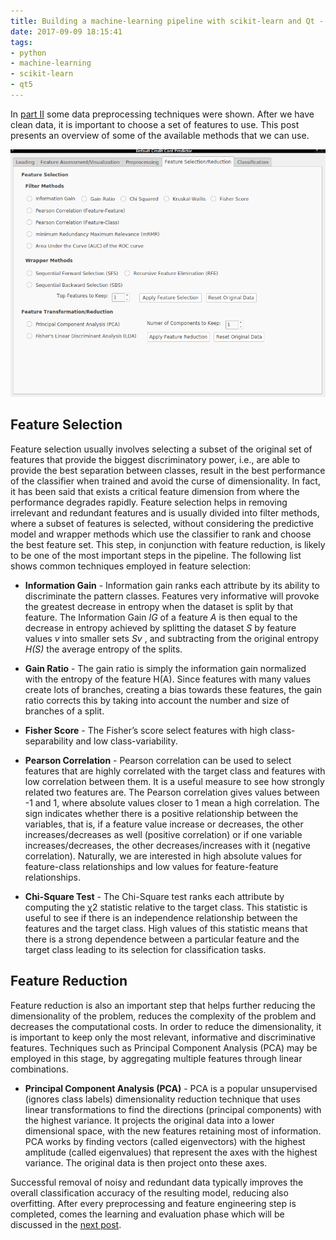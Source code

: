 ```yaml
---
title: Building a machine-learning pipeline with scikit-learn and Qt - Part V
date: 2017-09-09 18:15:41
tags: 
- python
- machine-learning
- scikit-learn
- qt5
---
```


In [part II](/2017/09/02/ml-pipeline-2/) some data preprocessing techniques were shown. After we have clean data, it is important to choose a set of features to use. This post presents an overview of some of the available methods that we can use. 

![](/images/ml-pipeline/feature_selection.png)


## Feature Selection

Feature selection usually involves selecting a subset of the original set of features that provide the biggest discriminatory power, i.e., are able to provide the best separation between classes, result in the best performance of the classifier when trained and avoid the curse of dimensionality. In fact, it has been said that exists a critical feature dimension from where the performance degrades rapidly. Feature selection helps in removing irrelevant and redundant features and is usually divided into filter methods, where a subset of features is selected, without considering the predictive model and wrapper methods which use the classifier to rank and choose the best feature set. This step, in conjunction with feature reduction, is likely to be one of the most important steps in the pipeline. The following list shows common techniques employed in feature selection:

* **Information Gain** - Information gain ranks each attribute by its ability to discriminate the pattern classes. Features very informative will provoke the greatest decrease in entropy when the dataset is split by that feature. The Information Gain _IG_ of a feature _A_ is then equal to the decrease in entropy achieved by splitting the dataset _S_ by feature values _v_ into smaller sets _Sv_ , and subtracting from the original entropy _H(S)_ the average entropy of the splits.

* **Gain Ratio** - The gain ratio is simply the information gain normalized with the entropy of the feature H(A). Since features with many values create lots of branches, creating a bias towards these features, the gain ratio corrects this by taking into account the number and size of branches of a split.

* **Fisher Score** - The Fisher’s score select features with high class-separability and low class-variability.

* **Pearson Correlation** - Pearson correlation can be used to select features that are highly correlated with the target class and features with low correlation between them. It is a useful measure to see how strongly related two features are. The Pearson correlation gives values between -1 and 1, where absolute values closer to 1 mean a high correlation. The sign indicates whether there is a positive relationship between the variables, that is, if a feature value increase or decreases, the other increases/decreases as well (positive correlation) or if one variable increases/decreases, the other decreases/increases with it (negative correlation). Naturally, we are interested in high absolute values for feature-class relationships and low values for feature-feature relationships.

* **Chi-Square Test** - The Chi-Square test ranks each attribute by computing the χ2 statistic relative to the target class. This statistic is useful to see if there is an independence relationship between the features and the target class. High values of this statistic means that there is a strong dependence between a particular feature and the target class leading to its selection for classification tasks.

## Feature Reduction

Feature reduction is also an important step that helps further reducing the dimensionality of the problem, reduces the complexity of the problem and decreases the computational costs. In order to reduce the dimensionality, it is important to keep only the most relevant, informative and discriminative features. Techniques such as Principal Component Analysis (PCA) may be employed in this stage, by aggregating multiple features through linear combinations.

 * **Principal Component Analysis (PCA)** - PCA is a popular unsupervised (ignores class labels) dimensionality reduction technique that uses linear transformations to find the directions (principal components) with the highest variance. It projects the original data into a lower dimensional space, with the new features retaining most of information. PCA works by finding vectors (called eigenvectors) with the highest amplitude (called eigenvalues) that represent the axes with the highest variance. The original data is then project onto these axes.

Successful removal of noisy and redundant data typically improves the overall classification accuracy of the resulting model, reducing also overfitting. After every preprocessing and feature engineering step is completed, comes the learning and evaluation phase which will be discussed in the [next post](/2017/09/10/ml-pipeline-6/).